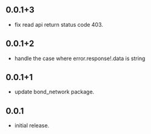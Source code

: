 ## 0.0.1+3

* fix read api return status code 403.

## 0.0.1+2

* handle the case where error.response!.data is string

## 0.0.1+1

* update bond_network package.

## 0.0.1

* initial release.
